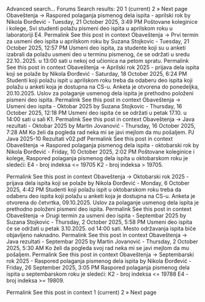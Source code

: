 Advanced search...
Forums
Search results: 20
1
(current)
2
»
Next page
Obaveštenja -> Raspored polaganja pismenog dela ispita - aprilski rok
by Nikola Đorđević - Tuesday, 21 October 2025, 3:49 PM
Poštovane koleginice i kolege,
Svi studenti polažu pismeni deo ispita u aprilskom roku u laboratoriji E4.
Permalink
See this post in context
Obaveštenja -> Prvi termin za usmeni deo ispita u aprilskom roku
by Suzana Stojkovic - Tuesday, 21 October 2025, 12:57 PM
Usmeni deo ispita, za studente koji su u anketi izabrali da polažu usmeni deo u terminu pismenog, će se održati u sredu 22.10..2025. u 13:00 sati u nekoj od učionica na petom spratu. 
Permalink
See this post in context
Obaveštenja -> Aprilski rok 2025 - prijava dela ispita koji se polaže
by Nikola Đorđević - Saturday, 18 October 2025, 6:24 PM
Studenti koji polažu ispit u aprilskom roku treba da odaberu deo ispita koji polažu u anketi koja je dostupna na CS-u. Anketa je otvorena do ponedeljka, 20.10.2025. Uslov za polaganje usmenog dela ispita je prethodno položeni pismeni deo ispita.
Permalink
See this post in context
Obaveštenja -> Usmeni deo ispita - Oktobar 2025
by Suzana Stojkovic - Thursday, 16 October 2025, 12:18 PM
Usmeni deo ispita će se održati u petak 17.10. u 14:00 sati u sali K1.
Permalink
See this post in context
Obaveštenja -> Java rezultati - Oktobar 2025
by Martin Jovanović - Thursday, 16 October 2025, 7:28 AM
Ko želi da pogleda rad neka mi se javi mejlom da mu pošaljem.
PJ Java 2025-10 Rezultati v02.pdf
Permalink
See this post in context
Obaveštenja -> Raspored polaganja pismenog dela ispita - oktobarski rok
by Nikola Đorđević - Friday, 10 October 2025, 2:02 PM
Poštovane koleginice i kolege,
Raspored polaganja pismenog dela ispita u oktobarskom roku je sledeći:
E4 - broj indeksa <= 19705
K2 - broj indeksa > 19705.

Permalink
See this post in context
Obaveštenja -> Oktobarski rok 2025 - prijava dela ispita koji se polaže
by Nikola Đorđević - Monday, 6 October 2025, 4:42 PM
Studenti koji polažu ispit u oktobarskom roku treba da odaberu deo ispita koji polažu u anketi koja je dostupna na CS-u. Anketa je otvorena do četvrtka, 09.10.2025. Uslov za polaganje usmenog dela ispita je prethodno položeni pismeni deo ispita.
Permalink
See this post in context
Obaveštenja -> Drugi termin za usmeni deo ispita - Septembar 2025
by Suzana Stojkovic - Thursday, 2 October 2025, 5:58 PM
Usmeni deo ispita će se održati u petak 3.10.2025. od 14:00 sati.
Mesto održavanja ispita biće objavljeno naknadno.
Permalink
See this post in context
Obaveštenja -> Java rezultati - Septembar 2025
by Martin Jovanović - Thursday, 2 October 2025, 5:30 AM
Ko želi da pogleda svoj rad neka mi se javi mejlom da mu pošaljem.
Permalink
See this post in context
Obaveštenja -> Septembarski rok 2025 - Raspored polaganja pismenog dela ispita
by Nikola Đorđević - Friday, 26 September 2025, 3:05 PM
Raspored polaganja pismenog dela ispita u septembarskom roku je sledeći:
K2 - broj indeksa <= 19788
E4 - broj indeksa >= 19809.

Permalink
See this post in context
1
(current)
2
»
Next page